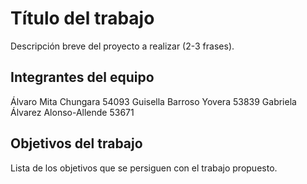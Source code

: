 # Título del trabajo

Descripción breve del proyecto a realizar (2-3 frases).

## Integrantes del equipo

Álvaro Mita Chungara                54093
Guisella Barroso Yovera             53839
Gabriela Álvarez Alonso-Allende     53671

## Objetivos del trabajo

Lista de los objetivos que se persiguen con el trabajo propuesto.
